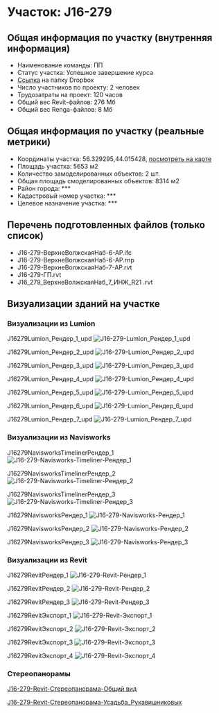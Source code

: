 # Участок: J16-279
## Общая информация по участку (внутренняя информация)
+ Наименование команды: ПП
+ Статус участка: Успешное завершение курса
+ [Ссылка](https://www.dropbox.com/sh/wvvgv1nw1iqred9/AADf02zuvwDwKxmRK_AXBZ7wa/J16_279?dl=0) на папку Dropbox
+ Число участников по проекту: 2 человек
+ Трудозатраты на проект: 120 часов
+ Общий вес Revit-файлов: 276 Мб
+ Общий вес Renga-файлов: 8 Мб
## Общая информация по участку (реальные метрики)
+ Координаты участка: 56.329295,44.015428, [посмотреть на карте](yandex.ru/maps/47/nizhny-novgorod/?ll=56.329295%2C44.015428&z=19)
+ Площадь участка: 5653 м2
+ Количество замоделированных объектов: 2 шт.
+ Общая площадь смоделированных объектов: 8314 м2
+ Район города: *** 
+ Кадастровый номер участка: *** 
+ Целевое назначение участка: *** 
## Перечень подготовленных файлов (только список)
+ J16-279-ВерхнеВолжскаяНаб-6-АР.ifc
+ J16-279-ВерхнеВолжскаяНаб-6-АР.rnp
+ J16-279-ВерхнеВолжскаяНаб-7-АР.rvt
+ J16-279-ГП.rvt
+ J16_279_ВерхнеВолжскаяНаб_7_ИНЖ_R21 .rvt
## Визуализации зданий на участке
### Визуализации из Lumion
J16279Lumion_Рендер_1_upd
![J16-279-Lumion_Рендер_1_upd](/Images/J16_279/J16-279-Lumion_Рендер_1_upd_Compressed.jpg)

J16279Lumion_Рендер_2_upd
![J16-279-Lumion_Рендер_2_upd](/Images/J16_279/J16-279-Lumion_Рендер_2_upd_Compressed.jpg)

J16279Lumion_Рендер_3_upd
![J16-279-Lumion_Рендер_3_upd](/Images/J16_279/J16-279-Lumion_Рендер_3_upd_Compressed.jpg)

J16279Lumion_Рендер_4_upd
![J16-279-Lumion_Рендер_4_upd](/Images/J16_279/J16-279-Lumion_Рендер_4_upd_Compressed.jpg)

J16279Lumion_Рендер_5_upd
![J16-279-Lumion_Рендер_5_upd](/Images/J16_279/J16-279-Lumion_Рендер_5_upd_Compressed.jpg)

J16279Lumion_Рендер_6_upd
![J16-279-Lumion_Рендер_6_upd](/Images/J16_279/J16-279-Lumion_Рендер_6_upd_Compressed.jpg)

J16279Lumion_Рендер_7_upd
![J16-279-Lumion_Рендер_7_upd](/Images/J16_279/J16-279-Lumion_Рендер_7_upd_Compressed.jpg)

### Визуализации из Navisworks
J16279NavisworksTimelinerРендер_1
![J16-279-Navisworks-Timeliner-Рендер_1](/Images/J16_279/J16-279-Navisworks-Timeliner-Рендер_1_Compressed.jpg)

J16279NavisworksTimelinerРендер_2
![J16-279-Navisworks-Timeliner-Рендер_2](/Images/J16_279/J16-279-Navisworks-Timeliner-Рендер_2_Compressed.jpg)

J16279NavisworksTimelinerРендер_3
![J16-279-Navisworks-Timeliner-Рендер_3](/Images/J16_279/J16-279-Navisworks-Timeliner-Рендер_3_Compressed.jpg)

J16279NavisworksРендер_1
![J16-279-Navisworks-Рендер_1](/Images/J16_279/J16-279-Navisworks-Рендер_1_Compressed.jpg)

J16279NavisworksРендер_2
![J16-279-Navisworks-Рендер_2](/Images/J16_279/J16-279-Navisworks-Рендер_2_Compressed.jpg)

J16279NavisworksРендер_3
![J16-279-Navisworks-Рендер_3](/Images/J16_279/J16-279-Navisworks-Рендер_3_Compressed.jpg)

### Визуализации из Revit
J16279RevitРендер_1
![J16-279-Revit-Рендер_1](/Images/J16_279/J16-279-Revit-Рендер_1_Compressed.jpg)

J16279RevitРендер_2
![J16-279-Revit-Рендер_2](/Images/J16_279/J16-279-Revit-Рендер_2_Compressed.jpg)

J16279RevitРендер_3
![J16-279-Revit-Рендер_3](/Images/J16_279/J16-279-Revit-Рендер_3_Compressed.jpg)

J16279RevitЭкспорт_1
![J16-279-Revit-Экспорт_1](/Images/J16_279/J16-279-Revit-Экспорт_1_Compressed.jpg)

J16279RevitЭкспорт_2
![J16-279-Revit-Экспорт_2](/Images/J16_279/J16-279-Revit-Экспорт_2_Compressed.jpg)

J16279RevitЭкспорт_3
![J16-279-Revit-Экспорт_3](/Images/J16_279/J16-279-Revit-Экспорт_3_Compressed.jpg)

J16279RevitЭкспорт_4
![J16-279-Revit-Экспорт_4](/Images/J16_279/J16-279-Revit-Экспорт_4_Compressed.jpg)

### Стереопанорамы
[J16-279-Revit-Стереопанорама-Общий вид](https://pano.autodesk.com/pano.html?url=jpgs/cb5142cb-15db-4111-a255-7499ed2d49b1&version=2)

[J16-279-Revit-Стереопанорама-Усадьба_Рукавишниковых](https://pano.autodesk.com/pano.html?url=jpgs/a46051b9-c521-4352-bfd6-83380355d778&version=2)

